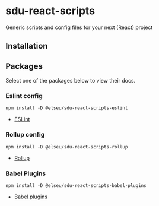 # sdu-react-scripts
Generic scripts and config files for your next (React) project

## Installation

## Packages

Select one of the packages below to view their docs.

### Eslint config
`npm install -D @elseu/sdu-react-scripts-eslint`

- [ESLint](./packages/eslint)

### Rollup config
`npm install -D @elseu/sdu-react-scripts-rollup`

- [Rollup](./packages/rollup)
### Babel Plugins
`npm install -D @elseu/sdu-react-scripts-babel-plugins`

- [Babel plugins](./packages/babel-plugins)
